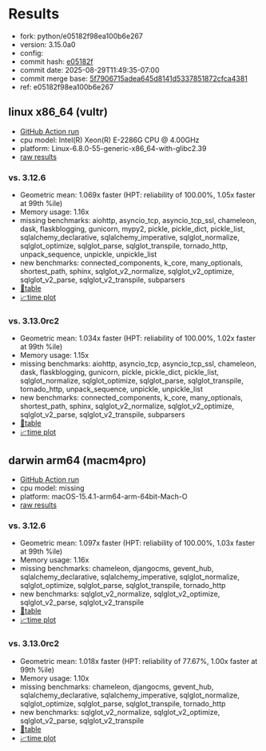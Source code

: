 # Results

- fork: python/e05182f98ea100b6e267
- version: 3.15.0a0
- config: 
- commit hash: [e05182f](https://github.com/python/cpython/commit/e05182f)
- commit date: 2025-08-29T11:49:35-07:00
- commit merge base: [5f7906715adea645d8141d5337851872cfca4381](https://github.com/python/cpython/commit/5f7906715adea645d8141d5337851872cfca4381)
- ref: e05182f98ea100b6e267

## linux x86_64 (vultr)

- [GitHub Action run](https://github.com/facebookexperimental/free-threading-benchmarking/actions/runs/17336921888)
- cpu model: Intel(R) Xeon(R) E-2286G CPU @ 4.00GHz
- platform: Linux-6.8.0-55-generic-x86_64-with-glibc2.39
- [raw results](bm-20250829-vultr-x86_64-python-e05182f98ea100b6e267-3.15.0a0-e05182f.json)

### vs. 3.12.6

- Geometric mean: 1.069x faster (HPT: reliability of 100.00%, 1.05x faster at 99th %ile)
- Memory usage: 1.16x
- missing benchmarks: aiohttp, asyncio_tcp, asyncio_tcp_ssl, chameleon, dask, flaskblogging, gunicorn, mypy2, pickle, pickle_dict, pickle_list, sqlalchemy_declarative, sqlalchemy_imperative, sqlglot_normalize, sqlglot_optimize, sqlglot_parse, sqlglot_transpile, tornado_http, unpack_sequence, unpickle, unpickle_list
- new benchmarks: connected_components, k_core, many_optionals, shortest_path, sphinx, sqlglot_v2_normalize, sqlglot_v2_optimize, sqlglot_v2_parse, sqlglot_v2_transpile, subparsers
- [📄table](bm-20250829-vultr-x86_64-python-e05182f98ea100b6e267-3.15.0a0-e05182f-vs-3.12.6.md)
- [📈time plot](bm-20250829-vultr-x86_64-python-e05182f98ea100b6e267-3.15.0a0-e05182f-vs-3.12.6.svg)

### vs. 3.13.0rc2

- Geometric mean: 1.034x faster (HPT: reliability of 100.00%, 1.02x faster at 99th %ile)
- Memory usage: 1.15x
- missing benchmarks: aiohttp, asyncio_tcp, asyncio_tcp_ssl, chameleon, dask, flaskblogging, gunicorn, pickle, pickle_dict, pickle_list, sqlglot_normalize, sqlglot_optimize, sqlglot_parse, sqlglot_transpile, tornado_http, unpack_sequence, unpickle, unpickle_list
- new benchmarks: connected_components, k_core, many_optionals, shortest_path, sphinx, sqlglot_v2_normalize, sqlglot_v2_optimize, sqlglot_v2_parse, sqlglot_v2_transpile, subparsers
- [📄table](bm-20250829-vultr-x86_64-python-e05182f98ea100b6e267-3.15.0a0-e05182f-vs-3.13.0rc2.md)
- [📈time plot](bm-20250829-vultr-x86_64-python-e05182f98ea100b6e267-3.15.0a0-e05182f-vs-3.13.0rc2.svg)

## darwin arm64 (macm4pro)

- [GitHub Action run](https://github.com/facebookexperimental/free-threading-benchmarking/actions/runs/17336921888)
- cpu model: missing
- platform: macOS-15.4.1-arm64-arm-64bit-Mach-O
- [raw results](bm-20250829-macm4pro-arm64-python-e05182f98ea100b6e267-3.15.0a0-e05182f.json)

### vs. 3.12.6

- Geometric mean: 1.097x faster (HPT: reliability of 100.00%, 1.03x faster at 99th %ile)
- Memory usage: 1.16x
- missing benchmarks: chameleon, djangocms, gevent_hub, sqlalchemy_declarative, sqlalchemy_imperative, sqlglot_normalize, sqlglot_optimize, sqlglot_parse, sqlglot_transpile, tornado_http
- new benchmarks: sqlglot_v2_normalize, sqlglot_v2_optimize, sqlglot_v2_parse, sqlglot_v2_transpile
- [📄table](bm-20250829-macm4pro-arm64-python-e05182f98ea100b6e267-3.15.0a0-e05182f-vs-3.12.6.md)
- [📈time plot](bm-20250829-macm4pro-arm64-python-e05182f98ea100b6e267-3.15.0a0-e05182f-vs-3.12.6.svg)

### vs. 3.13.0rc2

- Geometric mean: 1.018x faster (HPT: reliability of 77.67%, 1.00x faster at 99th %ile)
- Memory usage: 1.10x
- missing benchmarks: chameleon, djangocms, gevent_hub, sqlalchemy_declarative, sqlalchemy_imperative, sqlglot_normalize, sqlglot_optimize, sqlglot_parse, sqlglot_transpile, tornado_http
- new benchmarks: sqlglot_v2_normalize, sqlglot_v2_optimize, sqlglot_v2_parse, sqlglot_v2_transpile
- [📄table](bm-20250829-macm4pro-arm64-python-e05182f98ea100b6e267-3.15.0a0-e05182f-vs-3.13.0rc2.md)
- [📈time plot](bm-20250829-macm4pro-arm64-python-e05182f98ea100b6e267-3.15.0a0-e05182f-vs-3.13.0rc2.svg)

